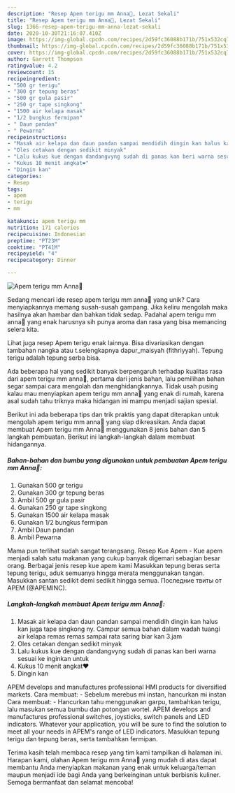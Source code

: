 ```yaml
---
description: "Resep Apem terigu mm Anna🍰, Lezat Sekali"
title: "Resep Apem terigu mm Anna🍰, Lezat Sekali"
slug: 1366-resep-apem-terigu-mm-anna-lezat-sekali
date: 2020-10-30T21:16:07.410Z
image: https://img-global.cpcdn.com/recipes/2d59fc36088b171b/751x532cq70/apem-terigu-mm-anna🍰-foto-resep-utama.jpg
thumbnail: https://img-global.cpcdn.com/recipes/2d59fc36088b171b/751x532cq70/apem-terigu-mm-anna🍰-foto-resep-utama.jpg
cover: https://img-global.cpcdn.com/recipes/2d59fc36088b171b/751x532cq70/apem-terigu-mm-anna🍰-foto-resep-utama.jpg
author: Garrett Thompson
ratingvalue: 4.2
reviewcount: 15
recipeingredient:
- "500 gr terigu"
- "300 gr tepung beras"
- "500 gr gula pasir"
- "250 gr tape singkong"
- "1500 air kelapa masak"
- "1/2 bungkus fermipan"
- " Daun pandan"
- " Pewarna"
recipeinstructions:
- "Masak air kelapa dan daun pandan sampai mendidih dingin kan halus kan juga tape singkong ny. Campur semua bahan dalam wadah tuangi air kelapa remas remas sampai rata saring biar kan 3.jam"
- "Oles cetakan dengan sedikit minyak"
- "Lalu kukus kue dengan dandangvyng sudah di panas kan beri warna sesuai ke inginkan untuk"
- "Kukus 10 menit angkat❤"
- "Dingin kan"
categories:
- Resep
tags:
- apem
- terigu
- mm

katakunci: apem terigu mm 
nutrition: 171 calories
recipecuisine: Indonesian
preptime: "PT23M"
cooktime: "PT41M"
recipeyield: "4"
recipecategory: Dinner

---
```



![Apem terigu mm Anna🍰](https://img-global.cpcdn.com/recipes/2d59fc36088b171b/751x532cq70/apem-terigu-mm-anna🍰-foto-resep-utama.jpg)

Sedang mencari ide resep apem terigu mm anna🍰 yang unik? Cara menyiapkannya memang susah-susah gampang. Jika keliru mengolah maka hasilnya akan hambar dan bahkan tidak sedap. Padahal apem terigu mm anna🍰 yang enak harusnya sih punya aroma dan rasa yang bisa memancing selera kita.

Lihat juga resep Apem terigu enak lainnya. Bisa divariasikan dengan tambahan nangka atau t.selengkapnya dapur_maisyah (fithriyyah). Tepung terigu adalah tepung serba bisa.

Ada beberapa hal yang sedikit banyak berpengaruh terhadap kualitas rasa dari apem terigu mm anna🍰, pertama dari jenis bahan, lalu pemilihan bahan segar sampai cara mengolah dan menghidangkannya. Tidak usah pusing kalau mau menyiapkan apem terigu mm anna🍰 yang enak di rumah, karena asal sudah tahu triknya maka hidangan ini mampu menjadi sajian spesial.


Berikut ini ada beberapa tips dan trik praktis yang dapat diterapkan untuk mengolah apem terigu mm anna🍰 yang siap dikreasikan. Anda dapat membuat Apem terigu mm Anna🍰 menggunakan 8 jenis bahan dan 5 langkah pembuatan. Berikut ini langkah-langkah dalam membuat hidangannya.

<!--inarticleads1-->

##### Bahan-bahan dan bumbu yang digunakan untuk pembuatan Apem terigu mm Anna🍰:

1. Gunakan 500 gr terigu
1. Gunakan 300 gr tepung beras
1. Ambil 500 gr gula pasir
1. Gunakan 250 gr tape singkong
1. Gunakan 1500 air kelapa masak
1. Gunakan 1/2 bungkus fermipan
1. Ambil  Daun pandan
1. Ambil  Pewarna


Mama pun terlihat sudah sangat terangsang. Resep Kue Apem - Kue apem menjadi salah satu makanan yang cukup banyak digemari sebagian besar orang. Berbagai jenis resep kue apem kami Masukkan tepung beras serta tepung terigu, aduk semuanya hingga merata menggunakan tangan. Masukkan santan sedikit demi sedikit hingga semua. Последние твиты от APEM (@APEMINC). 

<!--inarticleads2-->

##### Langkah-langkah membuat Apem terigu mm Anna🍰:

1. Masak air kelapa dan daun pandan sampai mendidih dingin kan halus kan juga tape singkong ny. Campur semua bahan dalam wadah tuangi air kelapa remas remas sampai rata saring biar kan 3.jam
1. Oles cetakan dengan sedikit minyak
1. Lalu kukus kue dengan dandangvyng sudah di panas kan beri warna sesuai ke inginkan untuk
1. Kukus 10 menit angkat❤
1. Dingin kan


APEM develops and manufactures professional HMI products for diversified markets. Cara membuat: - Sebelum merebus mi instan, hancurkan mi instan Cara membuat: - Hancurkan tahu menggunakan garpu, tambahkan terigu, lalu masukan semua bumbu dan potongan wortel. APEM develops and manufactures professional switches, joysticks, switch panels and LED indicators. Whatever your application, you will be sure to find the solution to meet all your needs in APEM&#39;s range of LED indicators. Masukkan tepung terigu dan tepung beras, serta tambahkan fermipan. 

Terima kasih telah membaca resep yang tim kami tampilkan di halaman ini. Harapan kami, olahan Apem terigu mm Anna🍰 yang mudah di atas dapat membantu Anda menyiapkan makanan yang enak untuk keluarga/teman maupun menjadi ide bagi Anda yang berkeinginan untuk berbisnis kuliner. Semoga bermanfaat dan selamat mencoba!
